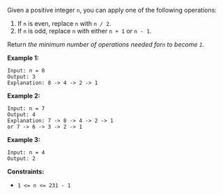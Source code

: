 Given a positive integer `n`, you can apply one of the following operations:

  1. If `n` is even, replace `n` with `n / 2`.
  2. If `n` is odd, replace `n` with either `n + 1` or `n - 1`.

Return _the minimum number of operations needed for`n` to become `1`_.



**Example 1:**

    
    
    Input: n = 8
    Output: 3
    Explanation: 8 -> 4 -> 2 -> 1
    

**Example 2:**

    
    
    Input: n = 7
    Output: 4
    Explanation: 7 -> 8 -> 4 -> 2 -> 1
    or 7 -> 6 -> 3 -> 2 -> 1
    

**Example 3:**

    
    
    Input: n = 4
    Output: 2
    



**Constraints:**

  * `1 <= n <= 231 - 1`

